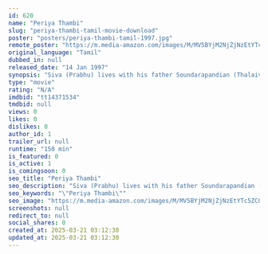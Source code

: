 ```yaml
---
id: 620
name: "Periya Thambi"
slug: "periya-thambi-tamil-movie-download"
poster: "posters/periya-thambi-tamil-1997.jpg"
remote_poster: "https://m.media-amazon.com/images/M/MV5BYjM2NjZjNzEtYTc5ZC00ZTFmLTg0MjctZDVmNmE3NGE3YjVlXkEyXkFqcGdeQXVyOTA1NTE5MTQ@._V1_SX300.jpg"
original_language: "Tamil"
dubbed_in: null
released_date: "14 Jan 1997"
synopsis: "Siva (Prabhu) lives with his father Soundarapandian (Thalaivasal Vijay), a police officer, and his little sister Geetha in the city. Geetha gets engaged and Siva notes that his father will not invite his family to the wedding. Hence,"
type: "movie"
rating: "N/A"
imdbid: "tt14371534"
tmdbid: null
views: 0
likes: 0
dislikes: 0
author_id: 1
trailer_url: null
runtime: "150 min"
is_featured: 0
is_active: 1
is_comingsoon: 0
seo_title: "Periya Thambi"
seo_description: "Siva (Prabhu) lives with his father Soundarapandian (Thalaivasal Vijay), a police officer, and his little sister Geetha in the city. Geetha gets engaged and Siva notes that his father will not invite his family to the wedding. Hence,"
seo_keywords: "\"Periya Thambi\""
seo_image: "https://m.media-amazon.com/images/M/MV5BYjM2NjZjNzEtYTc5ZC00ZTFmLTg0MjctZDVmNmE3NGE3YjVlXkEyXkFqcGdeQXVyOTA1NTE5MTQ@._V1_SX300.jpg"
screenshots: null
redirect_to: null
social_shares: 0
created_at: 2025-03-21 03:12:30
updated_at: 2025-03-21 03:12:30
---
```


